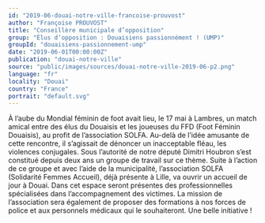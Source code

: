 ```yaml
---
id: "2019-06-douai-notre-ville-francoise-prouvost"
author: "Françoise PROUVOST"
title: "Conseillère municipale d’opposition"
group: "Élus d’opposition : Douaisiens passionnément ! (UMP)"
groupId: "douaisiens-passionnement-ump"
date: "2019-06-01T00:00:00Z"
publication: "douai-notre-ville"
source: "public/images/sources/douai-notre-ville-2019-06-p2.png"
language: "fr"
locality: "Douai"
country: "France"
portrait: "default.svg"
---
```


À l’aube du Mondial féminin de foot avait lieu, le 17 mai à Lambres, un match amical entre des élus du Douaisis et les joueuses du FFD (Foot Féminin Douaisis), au profit de l’association SOLFA. Au-delà de l’idée amusante de cette rencontre, il s’agissait de dénoncer un inacceptable fléau, les violences conjugales. Sous l’autorité de notre député Dimitri Houbron s’est constitué depuis deux ans un groupe de travail sur ce thème. Suite à l’action de ce groupe et avec l’aide de la municipalité, l’association SOLFA (Solidarité Femmes Accueil), déjà présente à Lille, va ouvrir un accueil de jour à Douai. Dans cet espace seront présentes des professionnelles spécialisées dans l’accompagnement des victimes. La mission de l’association sera également de proposer des formations à nos forces de police et aux personnels médicaux qui le souhaiteront. Une belle initiative !
